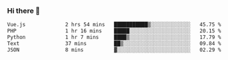 ### Hi there 👋

<!--START_SECTION:waka-->

```txt
Vue.js             2 hrs 54 mins   ███████████▒░░░░░░░░░░░░░   45.75 %
PHP                1 hr 16 mins    █████░░░░░░░░░░░░░░░░░░░░   20.15 %
Python             1 hr 7 mins     ████▒░░░░░░░░░░░░░░░░░░░░   17.79 %
Text               37 mins         ██▒░░░░░░░░░░░░░░░░░░░░░░   09.84 %
JSON               8 mins          ▓░░░░░░░░░░░░░░░░░░░░░░░░   02.29 %
```

<!--END_SECTION:waka-->

<!--
**Jonas-VanHaeken/Jonas-VanHaeken** is a ✨ _special_ ✨ repository because its `README.md` (this file) appears on your GitHub profile.

Here are some ideas to get you started:

- 🔭 I’m currently working on ...
- 🌱 I’m currently learning ...
- 👯 I’m looking to collaborate on ...
- 🤔 I’m looking for help with ...
- 💬 Ask me about ...
- 📫 How to reach me: ...
- 😄 Pronouns: ...
- ⚡ Fun fact: ...
-->
